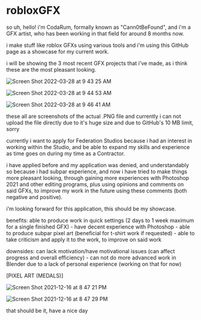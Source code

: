 # robloxGFX
so uh, hello! i'm CodaRum, formally known as "Cann0tBeFound", and i'm a GFX artist, who has been working in that field for around 8 months now.

i make stuff like roblox GFXs using various tools and i'm using this GitHub page as a showcase for my current work.

i will be showing the 3 most recent GFX projects that i've made, as i think these are the most pleasant looking.

![Screen Shot 2022-03-28 at 9 43 25 AM](https://user-images.githubusercontent.com/102508876/160350419-6dcd2a0a-e2aa-430a-b9a1-4aea14871e6a.png)

![Screen Shot 2022-03-28 at 9 44 53 AM](https://user-images.githubusercontent.com/102508876/160350692-e8326776-2a59-43ee-8d88-8485f4a19caa.png)

![Screen Shot 2022-03-28 at 9 46 41 AM](https://user-images.githubusercontent.com/102508876/160350875-9a474060-dfef-4181-bc3f-2244f74fc496.png)

these all are screenshots of the actual .PNG file and currently i can not upload the file directly due to it's huge size and due to GitHub's 10 MB limit, sorry

currently i want to apply for Federation Studios because i had an interest in working within the Studio, and be able to expand my skills and experience as time goes on during my time as a Contractor.

i have applied before and my application was denied, and understandably so because i had subpar experience, and now i have tried to make things more pleasant looking, through gaining more experiences with Photoshop 2021 and other editing programs, plus using opinions and comments on said GFXs, to improve my work in the future using these comments (both negative and positive).

i'm looking forward for this application, this should be my showcase.

benefits: able to produce work in quick settings (2 days to 1 week maximum for a single finished GFX) - have decent experience with Photoshop - able to produce subpar pixel art (beneficial for t-shirt work if requested) - able to take criticism and apply it to the work, to improve on said work

downsides: can lack motivation/have motivational issues (can affect progress and overall efficiency) - can not do more advanced work in Blender due to a lack of personal experience (working on that for now)

[PIXEL ART (MEDALS)]

![Screen Shot 2021-12-16 at 8 47 21 PM](https://user-images.githubusercontent.com/102508876/160354844-2eae3b42-3bf2-40a8-b7a9-816352d7a7f5.png)

![Screen Shot 2021-12-16 at 8 47 29 PM](https://user-images.githubusercontent.com/102508876/160354870-867d7979-b30b-4df5-a13f-e9cf0ff23fcf.png)


that should be it, have a nice day
